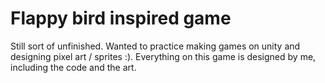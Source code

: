 # Flappy bird inspired game
Still sort of unfinished. Wanted to practice making games on unity and designing pixel art / sprites :). Everything on this game is designed by me, including the code and the art.
